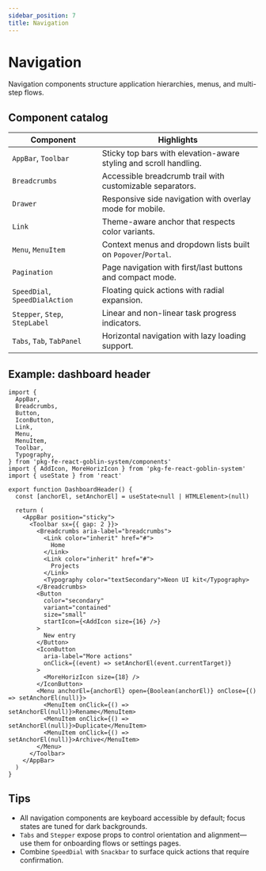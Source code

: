 ```yaml
---
sidebar_position: 7
title: Navigation
---
```


# Navigation

Navigation components structure application hierarchies, menus, and multi-step flows.

## Component catalog

| Component | Highlights |
| --- | --- |
| `AppBar`, `Toolbar` | Sticky top bars with elevation-aware styling and scroll handling. |
| `Breadcrumbs` | Accessible breadcrumb trail with customizable separators. |
| `Drawer` | Responsive side navigation with overlay mode for mobile. |
| `Link` | Theme-aware anchor that respects color variants. |
| `Menu`, `MenuItem` | Context menus and dropdown lists built on `Popover`/`Portal`. |
| `Pagination` | Page navigation with first/last buttons and compact mode. |
| `SpeedDial`, `SpeedDialAction` | Floating quick actions with radial expansion. |
| `Stepper`, `Step`, `StepLabel` | Linear and non-linear task progress indicators. |
| `Tabs`, `Tab`, `TabPanel` | Horizontal navigation with lazy loading support. |

## Example: dashboard header

```tsx
import {
  AppBar,
  Breadcrumbs,
  Button,
  IconButton,
  Link,
  Menu,
  MenuItem,
  Toolbar,
  Typography,
} from 'pkg-fe-react-goblin-system/components'
import { AddIcon, MoreHorizIcon } from 'pkg-fe-react-goblin-system'
import { useState } from 'react'

export function DashboardHeader() {
  const [anchorEl, setAnchorEl] = useState<null | HTMLElement>(null)

  return (
    <AppBar position="sticky">
      <Toolbar sx={{ gap: 2 }}>
        <Breadcrumbs aria-label="breadcrumbs">
          <Link color="inherit" href="#">
            Home
          </Link>
          <Link color="inherit" href="#">
            Projects
          </Link>
          <Typography color="textSecondary">Neon UI kit</Typography>
        </Breadcrumbs>
        <Button
          color="secondary"
          variant="contained"
          size="small"
          startIcon={<AddIcon size={16} />}
        >
          New entry
        </Button>
        <IconButton
          aria-label="More actions"
          onClick={(event) => setAnchorEl(event.currentTarget)}
        >
          <MoreHorizIcon size={18} />
        </IconButton>
        <Menu anchorEl={anchorEl} open={Boolean(anchorEl)} onClose={() => setAnchorEl(null)}>
          <MenuItem onClick={() => setAnchorEl(null)}>Rename</MenuItem>
          <MenuItem onClick={() => setAnchorEl(null)}>Duplicate</MenuItem>
          <MenuItem onClick={() => setAnchorEl(null)}>Archive</MenuItem>
        </Menu>
      </Toolbar>
    </AppBar>
  )
}
```

## Tips

- All navigation components are keyboard accessible by default; focus states are tuned for dark backgrounds.
- `Tabs` and `Stepper` expose props to control orientation and alignment—use them for onboarding flows or settings pages.
- Combine `SpeedDial` with `Snackbar` to surface quick actions that require confirmation.
